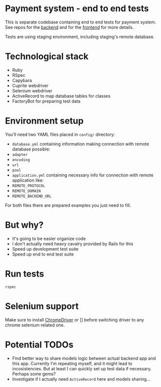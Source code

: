 # Payment system - end to end tests
This is separate codebase containing end to end tests for payment system. See repos for the [backend](https://github.com/Wojcirej/payment-system) and for the [frontend](https://github.com/Wojcirej/payment-system-frontend) for more details.

Tests are using staging environment, including staging's remote database.

# Technological stack
* Ruby
* RSpec
* Capybara
* Cuprite webdriver
* Selenium webdriver
* ActiveRecord to map database tables for classes
* FactoryBot for preparing test data

# Environment setup
You'll need two YAML files placed in `config/` directory:
* `database.yml` containing information making connection with remote database possible:
 * `adapter`
 * `encoding`
 * `url`
 * `pool`
* `application.yml` containing necessary info for connection with remote application like:
 * `REMOTE_PROTOCOL`
 * `REMOTE_DOMAIN`
 * `REMOTE_BACKEND_URL`

For both files there are prepared examples you just need to fill.

# But why?
* It's going to be easier organize code
* I don't actually need heavy cavalry provided by Rails for this
* Speed up development test suite
* Speed up end to end test suite

# Run tests
`rspec`

# Selenium support
Make sure to install [ChromeDriver](https://github.com/SeleniumHQ/selenium/wiki/ChromeDriver) or [] before switching driver to any chrome selenium related one.

# Potential TODOs
* Find better way to share models logic between actual backend app and this app. Currently I'm repeating myself, and it might lead to incosistencies. But at least I can quickly set up test data if necessary. Perhaps some gems?
* Investigate if I actually need `ActiveRecord` here and models sharing...
